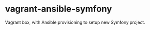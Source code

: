 vagrant-ansible-symfony
=======================

Vagrant box, with Ansible provisioning to setup new Symfony project.
